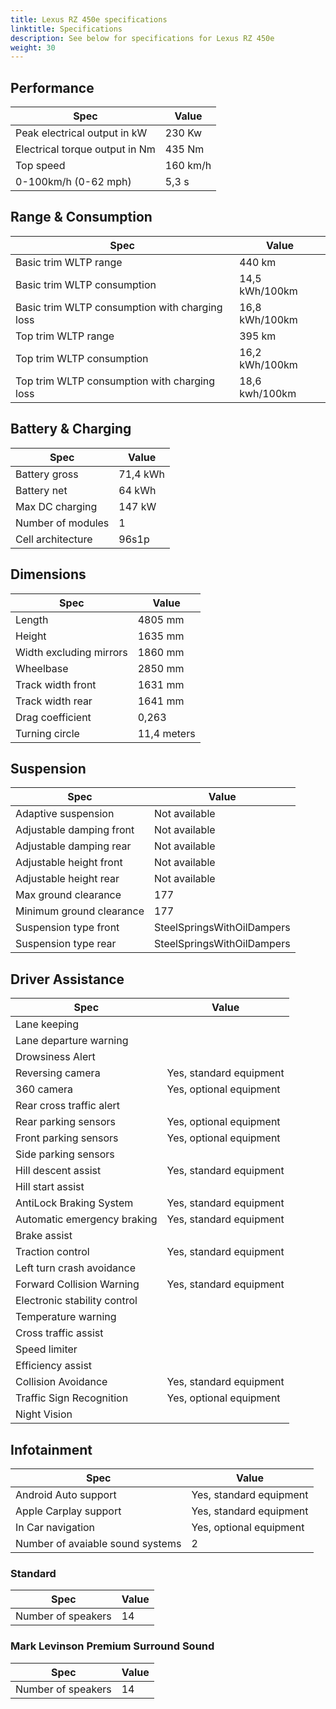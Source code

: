 ```yaml
---
title: Lexus RZ 450e specifications
linktitle: Specifications
description: See below for specifications for Lexus RZ 450e
weight: 30
---
```


## Performance

|Spec|Value|
|----|-----|
|Peak electrical output in kW|230 Kw|
|Electrical torque output in Nm|435 Nm|
|Top speed|160 km/h|
|0-100km/h (0-62 mph)|5,3 s|



## Range & Consumption

|Spec|Value|
|----|-----|
|Basic trim WLTP range|440 km|
|Basic trim WLTP consumption|14,5 kWh/100km|
|Basic trim WLTP consumption with charging loss|16,8 kWh/100km|
|Top trim WLTP range|395 km|
|Top trim WLTP consumption|16,2 kWh/100km|
|Top trim WLTP consumption with charging loss|18,6 kwh/100km|



## Battery & Charging

|Spec|Value|
|----|-----|
|Battery gross|71,4 kWh|
|Battery net|64 kWh|
|Max DC charging|147 kW|
|Number of modules|1|
|Cell architecture|96s1p|



## Dimensions

|Spec|Value|
|----|-----|
|Length|4805 mm|
|Height|1635 mm|
|Width excluding mirrors|1860 mm|
|Wheelbase|2850 mm|
|Track width front|1631 mm|
|Track width rear|1641 mm|
|Drag coefficient|0,263|
|Turning circle|11,4 meters|

## Suspension

|Spec|Value|
|----|-----|
|Adaptive suspension|Not available|
|Adjustable damping front|Not available|
|Adjustable damping rear|Not available|
|Adjustable height front|Not available|
|Adjustable height rear|Not available|
|Max ground clearance|177|
|Minimum ground clearance|177|
|Suspension type front|SteelSpringsWithOilDampers|
|Suspension type rear|SteelSpringsWithOilDampers|

## Driver Assistance

|Spec|Value|
|----|-----|
|Lane keeping||
|Lane departure warning||
|Drowsiness Alert||
|Reversing camera|Yes, standard equipment|
|360 camera|Yes, optional equipment|
|Rear cross traffic alert||
|Rear parking sensors|Yes, optional equipment|
|Front parking sensors|Yes, optional equipment|
|Side parking sensors||
|Hill descent assist|Yes, standard equipment|
|Hill start assist||
|AntiLock Braking System|Yes, standard equipment|
|Automatic emergency braking|Yes, standard equipment|
|Brake assist||
|Traction control|Yes, standard equipment|
|Left turn crash avoidance||
|Forward Collision Warning|Yes, standard equipment|
|Electronic stability control||
|Temperature warning||
|Cross traffic assist||
|Speed limiter||
|Efficiency assist||
|Collision Avoidance|Yes, standard equipment|
|Traffic Sign Recognition|Yes, optional equipment|
|Night Vision||

## Infotainment

|Spec|Value|
|----|-----|
|Android Auto support|Yes, standard equipment|
|Apple Carplay support|Yes, standard equipment|
|In Car navigation|Yes, optional equipment|
|Number of avaiable sound systems|2|

### Standard

|Spec|Value|
|----|-----|
|Number of speakers|14|

### Mark Levinson Premium Surround Sound

|Spec|Value|
|----|-----|
|Number of speakers|14|
